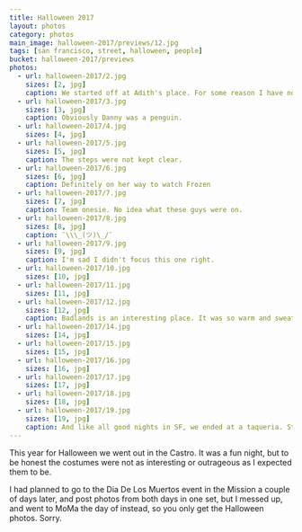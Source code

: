 ```yaml
---
title: Halloween 2017
layout: photos
category: photos
main_image: halloween-2017/previews/12.jpg
tags: [san francisco, street, halloween, people]
bucket: halloween-2017/previews
photos:
  - url: halloween-2017/2.jpg
    sizes: [2, jpg]
    caption: We started off at Adith's place. For some reason I have no photos of the night until we were leaving the first bar. Ben and Maizie were Ben and Jerry. I thought David was some sort of parody of the dumpster fire that has been the US this year. Apparently that's a Bojack Horseman character, though.
  - url: halloween-2017/3.jpg
    sizes: [3, jpg]
    caption: Obviously Danny was a penguin.
  - url: halloween-2017/4.jpg
    sizes: [4, jpg]
  - url: halloween-2017/5.jpg
    sizes: [5, jpg]
    caption: The steps were not kept clear.
  - url: halloween-2017/6.jpg
    sizes: [6, jpg]
    caption: Definitely on her way to watch Frozen
  - url: halloween-2017/7.jpg
    sizes: [7, jpg]
    caption: Team onesie. No idea what these guys were on.
  - url: halloween-2017/8.jpg
    sizes: [8, jpg]
    caption: ¯\\\_(ツ)\_/¯
  - url: halloween-2017/9.jpg
    sizes: [9, jpg]
    caption: I'm sad I didn't focus this one right.
  - url: halloween-2017/10.jpg
    sizes: [10, jpg]
  - url: halloween-2017/11.jpg
    sizes: [11, jpg]
  - url: halloween-2017/12.jpg
    sizes: [12, jpg]
    caption: Badlands is an interesting place. It was so warm and sweaty that my lens started fogging up. I could barely take any photos in there.
  - url: halloween-2017/14.jpg
    sizes: [14, jpg]
  - url: halloween-2017/15.jpg
    sizes: [15, jpg]
  - url: halloween-2017/16.jpg
    sizes: [16, jpg]
  - url: halloween-2017/17.jpg
    sizes: [17, jpg]
  - url: halloween-2017/18.jpg
    sizes: [18, jpg]
  - url: halloween-2017/19.jpg
    sizes: [19, jpg]
    caption: And like all good nights in SF, we ended at a taqueria. Strangely there was table-side wrestling.
---
```


This year for Halloween we went out in the Castro. It was a fun night, but to be honest the costumes were not as interesting or outrageous as I expected them to be.

I had planned to go to the Dia De Los Muertos event in the Mission a couple of days later, and post photos from both days in one set, but I messed up, and went to MoMa the day of instead, so you only get the Halloween photos. Sorry.